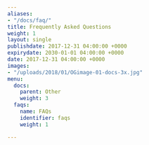 ```yaml
---
aliases:
- "/docs/faq/"
title: Frequently Asked Questions
weight: 1
layout: single
publishdate: 2017-12-31 04:00:00 +0000
expirydate: 2030-01-01 04:00:00 +0000
date: 2017-12-31 04:00:00 +0000
images:
- "/uploads/2018/01/OGimage-01-docs-3x.jpg"
menu:
  docs:
    parent: Other
    weight: 3
  faqs:
    name: FAQs
    identifier: faqs
    weight: 1

---
```

